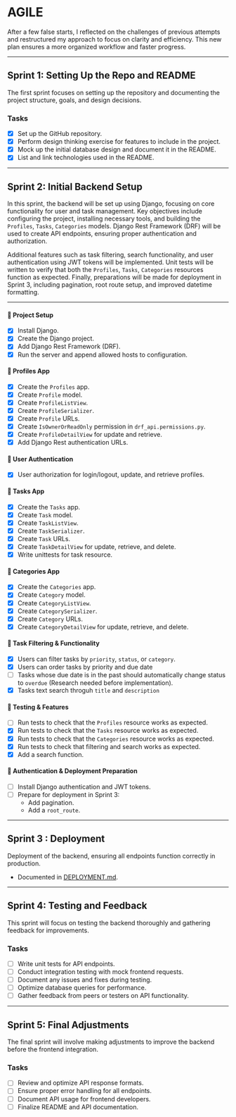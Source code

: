 # AGILE

After a few false starts, I reflected on the challenges of previous attempts and restructured my approach to focus on clarity and efficiency. This new plan ensures a more organized workflow and faster progress.

---

## **Sprint 1: Setting Up the Repo and README**

The first sprint focuses on setting up the repository and documenting the project structure, goals, and design decisions.

### **Tasks**

- [x] Set up the GitHub repository.
- [x] Perform design thinking exercise for features to include in the project.
- [x] Mock up the initial database design and document it in the README.
- [x] List and link technologies used in the README.

---

## **Sprint 2: Initial Backend Setup**

In this sprint, the backend will be set up using Django, focusing on core functionality for user and task management. Key objectives include configuring the project, installing necessary tools, and building the `Profiles`, `Tasks`, `Categories` models. Django Rest Framework (DRF) will be used to create API endpoints, ensuring proper authentication and authorization.

Additional features such as task filtering, search functionality, and user authentication using JWT tokens will be implemented. Unit tests will be written to verify that both the `Profiles`, `Tasks`, `Categories` resources function as expected. Finally, preparations will be made for deployment in Sprint 3, including pagination, root route setup, and improved datetime formatting.

---

#### **🔹 Project Setup**

- [x] Install Django.
- [x] Create the Django project.
- [x] Add Django Rest Framework (DRF).
- [x] Run the server and append allowed hosts to configuration.

#### **🔹 Profiles App**

- [x] Create the `Profiles` app.
- [x] Create `Profile` model.
- [x] Create `ProfileListView`.
- [x] Create `ProfileSerializer`.
- [x] Create `Profile` URLs.
- [x] Create `IsOwnerOrReadOnly` permission in `drf_api.permissions.py`.
- [x] Create `ProfileDetailView` for update and retrieve.
- [x] Add Django Rest authentication URLs.

#### **🔹 User Authentication**

- [x] User authorization for login/logout, update, and retrieve profiles.

#### **🔹 Tasks App**

- [x] Create the `Tasks` app.
- [x] Create `Task` model.
- [x] Create `TaskListView`.
- [x] Create `TaskSerializer`.
- [x] Create `Task` URLs.
- [x] Create `TaskDetailView` for update, retrieve, and delete.
- [x] Write unittests for task resource.

#### **🔹 Categories App**

- [x] Create the `Categories` app.
- [x] Create `Category` model.
- [x] Create `CategoryListView`.
- [x] Create `CategorySerializer`.
- [x] Create `Category` URLs.
- [x] Create `CategoryDetailView` for update, retrieve, and delete.

#### **🔹 Task Filtering & Functionality**

- [x] Users can filter tasks by `priority`, `status`, or `category`.
- [x] Users can order tasks by priority and due date
- [ ] Tasks whose due date is in the past should automatically change status to `overdue` (Research needed before implementation).
- [x] Tasks text search throguh `title` and `description`

#### **🔹 Testing & Features**

- [ ] Run tests to check that the `Profiles` resource works as expected.
- [x] Run tests to check that the `Tasks` resource works as expected.
- [x] Run tests to check that the `Categories` resource works as expected.
- [x] Run tests to check that filtering and search works as expected.
- [x] Add a search function.

#### **🔹 Authentication & Deployment Preparation**

- [ ] Install Django authentication and JWT tokens.
- [ ] Prepare for deployment in Sprint 3:
  - Add pagination.
  - Add a `root_route`.

---

## **Sprint 3 : Deployment**

Deployment of the backend, ensuring all endpoints function correctly in production.

- Documented in [DEPLOYMENT.md](DEPLOYMENT.md).

---

## **Sprint 4: Testing and Feedback**

This sprint will focus on testing the backend thoroughly and gathering feedback for improvements.

### **Tasks**

- [ ] Write unit tests for API endpoints.
- [ ] Conduct integration testing with mock frontend requests.
- [ ] Document any issues and fixes during testing.
- [ ] Optimize database queries for performance.
- [ ] Gather feedback from peers or testers on API functionality.

---

## **Sprint 5: Final Adjustments**

The final sprint will involve making adjustments to improve the backend before the frontend integration.

### **Tasks**

- [ ] Review and optimize API response formats.
- [ ] Ensure proper error handling for all endpoints.
- [ ] Document API usage for frontend developers.
- [ ] Finalize README and API documentation.
